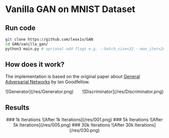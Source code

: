 # Vanilla GAN on MNIST Dataset
## Run code
``` bash
git clone https://github.com/leox1v/GAN
cd GAN/vanilla_gan/
python3 main.py # oprional add flags e.g. --batch_size=32 --max_iter=20
```
## How does it work?
The implementation is based on the original paper about [General Adversarial Networks](https://arxiv.org/abs/1406.2661) by Ian Goodfellow.
<center>
![Generator](/res/Generator.png) &nbsp;&nbsp;&nbsp;&nbsp;&nbsp; 
![Discriminator](/res/Discriminator.png)
</center>

## Results

<center>
### 1k Iterations
![After 1k Iterations](/res/001.png)
### 5k Iterations
![After 5k Iterations](/res/005.png)
### 30k Iterations
![After 30k Iterations](/res/030.png)
</center>
